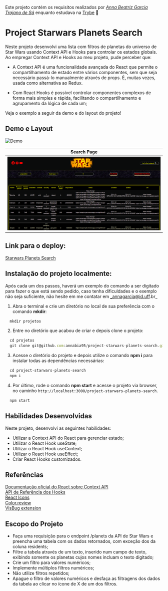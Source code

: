 Este projeto contém os requisitos realizados por _[Anna Beatriz Garcia Trajano de Sá](www.linkedin.com/in/anna-beatriz-trajano-de-sá)_ enquanto estudava na [Trybe](https://www.betrybe.com/) :rocket:

# Project Starwars Planets Search

Neste projeto desenvolvi uma lista com filtros de planetas do universo de Star Wars usando Context API e Hooks para controlar os estados globais. Ao empregar 
Context API e Hooks ao meu projeto, pude perceber que:

 - A Context API é uma funcionalidade avançada do React que permite o compartilhamento de estado entre vários componentes, 
   sem que seja necessário passá-lo manualmente através de props. É, muitas vezes, usada como alternativa ao Redux.
  
 - Com React Hooks é possível controlar componentes complexos de forma mais simples e rápida, facilitando o compartilhamento 
   e agrupamento da lógica de cada um;


Veja o exemplo a seguir da demo e do layout do projeto!

## Demo e Layout

![Demo](img/video.gif)


Search Page             |         
:-------------------------:|
![Screeshot](img/screen_1.png)  |


## Link para o deploy:
 
 [Starwars Planets Search](https://project-starwars-planets-search-green.vercel.app/)<br>
 
## Instalação do projeto localmente:
 
Após cada um dos passos, haverá um exemplo do comando a ser digitado para fazer o que está sendo pedido, caso tenha dificuldades e o exemplo não seja suficiente, não hesite em me contatar em _annagarcia@id.uff.br_ 

1. Abra o terminal e crie um diretório no local de sua preferência com o comando **mkdir**:
```javascript
  mkdir projetos
```

2. Entre no diretório que acabou de criar e depois clone o projeto:
```javascript
  cd projetos
  git clone git@github.com:annabia95/project-starwars-planets-search.git
```

3. Acesse o diretório do projeto e depois utilize o comando **npm i** para instalar todas as dependências necessárias:
```javascript
  cd project-starwars-planets-search
  npm i
```

4. Por último, rode o comando **npm start** e acesse o projeto via browser, no caminho `http://localhost:3000/project-starwars-planets-search`.

```javascript
  npm start
```

## Habilidades Desenvolvidas

Neste projeto, desenvolvi as seguintes habilidades:

 - Utilizar a Context API do React para gerenciar estado;
 - Utilizar o React Hook useState;
 - Utilizar o React Hook useContext;
 - Utilizar o React Hook useEffect;
 - Criar React Hooks customizados.
 
 ## Referências
 [Documentação oficial do React sobre Context API](https://reactjs.org/docs/context.html)<br>
 [API de Referência dos Hooks](https://pt-br.reactjs.org/docs/hooks-reference.html)<br>
 [React Icons](https://react-icons.github.io/react-icons/)<br>
 [Color.review](https://color.review/)<br>
 [VisBug extension](https://chrome.google.com/webstore/detail/visbug/cdockenadnadldjbbgcallicgledbeoc)<br>
 
 
 ## Escopo do Projeto

 - Faça uma requisição para o endpoint /planets da API de Star Wars e preencha uma tabela com os dados retornados, com exceção dos da coluna residents;
 - Filtre a tabela através de um texto, inserido num campo de texto, exibindo somente os planetas cujos nomes incluam o texto digitado;
 - Crie um filtro para valores numéricos;
 - Implemente múltiplos filtros numéricos;
 - Não utilize filtros repetidos;
 - Apague o filtro de valores numéricos e desfaça as filtragens dos dados da tabela ao clicar no ícone de X de um dos filtros.

 

